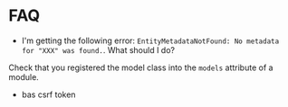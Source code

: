 # FAQ

- I'm getting the following error: `EntityMetadataNotFound: No metadata for "XXX" was found.`. What should I do?

Check that you registered the model class into the `models` attribute of a module.

- bas csrf token